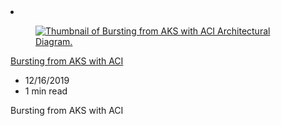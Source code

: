 <!-- This file is automatically generated by build/architectures/build_index.py. Any updates will be lost. -->

<!-- markdownlint-disable MD033 -->

<li class="grid-item item-column" data-categories="Containers DevOps ">
<article class="card">
    <div class="card-header has-margin-bottom-none" aria-hidden="true">
        <figure class="image diagram has-height-175 has-overflow-hidden level">
            <a href="/azure/architecture/solution-ideas/articles/scale-using-aks-with-aci"><img src="/azure/architecture/browse/thumbs/scale-using-aks-with-aci.png" class="diagram" alt="Thumbnail of Bursting from AKS with ACI Architectural Diagram." data-linktype="relative-path"></a>
        </figure>
    </div>
    <div class="card-content">
        <a class="card-content-title has-margin-top-none" href="/azure/architecture/solution-ideas/articles/scale-using-aks-with-aci">
            <p>Bursting from AKS with ACI</p>
        </a>
        <ul class="card-content-metadata">
            <li>12/16/2019</li>
            <li>1 min read</li>
        </ul>
        <p class="card-content-description">Bursting from AKS with ACI</p>
        <div class="bottom-to-top-fade is-hidden-mobile"></div>
    </div>
</article>
</li>
